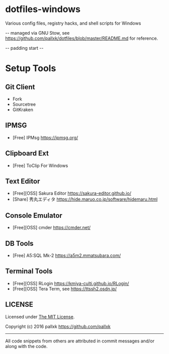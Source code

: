 # dotfiles-windows
Various config files, registry hacks, and shell scripts for Windows

-- managed via GNU Stow, see <https://github.com/pallxk/dotfiles/blob/master/README.md> for reference.

-- padding start --
# Setup Tools

## Git Client
- Fork
- Sourcetree
- GitKraken

## IPMSG
- [Free] IPMsg <https://ipmsg.org/>

## Clipboard Ext
- [Free] ToClip For Windows

## Text Editor
- [Free][OSS] Sakura Editor <https://sakura-editor.github.io/>
- [Share] 秀丸エディタ <https://hide.maruo.co.jp/software/hidemaru.html>

## Console Emulator
- [Free][OSS] cmder <https://cmder.net/>

## DB Tools
- [Free] A5:SQL Mk-2 <https://a5m2.mmatsubara.com/>

## Terminal Tools
- [Free][OSS] RLogin <https://kmiya-culti.github.io/RLogin/>
- [Free][OSS] Tera Term, see <https://ttssh2.osdn.jp/>

## LICENSE

Licensed under [The MIT License](LICENSE.txt).

Copyright (c) 2016 pallxk <https://github.com/pallxk>

---

All code snippets from others are attributed in commit messages and/or along with the code.
